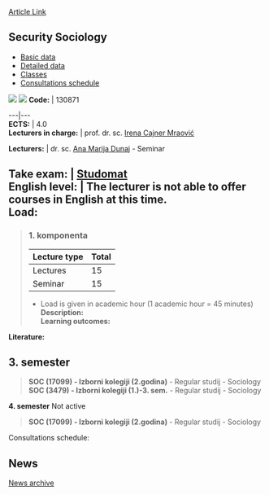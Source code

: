 [Article Link](https://www.fhs.hr/en/course/secsoc)

## Security Sociology
  * [Basic data](https://www.fhs.hr/en/course/secsoc#v1id-523831_998681_1_0 "Basic data")
  * [Detailed data](https://www.fhs.hr/en/course/secsoc#v1id-523831_998681_1_1 "Detailed data")
  * [Classes](https://www.fhs.hr/en/course/secsoc#v1id-523831_998681_1_2 "Classes")
  * [Consultations schedule](https://www.fhs.hr/en/course/secsoc#v1id-523831_998681_1_3 "Consultations schedule")


[![](https://www.fhs.hr/img/flags/gif/hr.gif)](https://www.fhs.hr/predmet/socsig) [![](https://www.fhs.hr/img/flags/gif/gb.gif)](https://www.fhs.hr/en/course/secsoc)
**Code:** |  130871  
  
---|---  
**ECTS:** |  4.0   
**Lecturers in charge:** |  prof. dr. sc. [Irena Cajner Mraović](https://www.fhs.hr/staff/irena.cajner_mraovic)   
  
**Lecturers:** |  dr. sc. [Ana Marija Dunaj](https://www.fhs.hr/djelatnik/ana_marija.dunaj) - Seminar  
  
**Take exam:** |  [Studomat](http://www.isvu.hr/studomat)  
**English level:** |  The lecturer is not able to offer courses in English at this time.   
**Load:**  
---  
> ### 1. komponenta
> | Lecture type | Total  
> ---|---  
> Lectures | 15  
> Seminar | 15  
> * Load is given in academic hour (1 academic hour = 45 minutes)   
**Description:**  
> **Learning outcomes:**  

  
**Literature:**  

  
**3. semester**  
---  
> **SOC (17099) - Izborni kolegiji (2.godina)** - Regular studij - Sociology  
>  **SOC (3479) - Izborni kolegiji (1.)-3. sem.** - Regular studij - Sociology  
>   
  
**4. semester** Not active  
> **SOC (17099) - Izborni kolegiji (2.godina)** - Regular studij - Sociology  
>   
Consultations schedule: 


## News
[News archive](https://www.fhs.hr/en/course/secsoc?@=20rzf#news_110041 "News archive")
